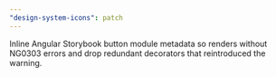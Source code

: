 ```yaml
---
"design-system-icons": patch
---
```


Inline Angular Storybook button module metadata so <fivra-button> renders without NG0303 errors and drop redundant decorators that reintroduced the warning.
